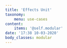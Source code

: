 ```yaml
---
title: 'Effects Unit'
taxonomy:
    menu: use-cases
content:
    items: '@self.modular'
date: '17:38 10-03-2020'
body_classes: modular
---
```


